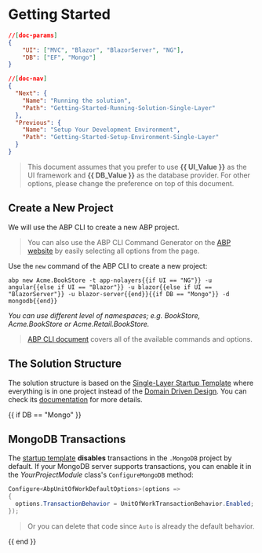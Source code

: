 # Getting Started

````json
//[doc-params]
{
    "UI": ["MVC", "Blazor", "BlazorServer", "NG"],
    "DB": ["EF", "Mongo"]
}
````

````json
//[doc-nav]
{
  "Next": {
    "Name": "Running the solution",
    "Path": "Getting-Started-Running-Solution-Single-Layer"
  },
  "Previous": {
    "Name": "Setup Your Development Environment",
    "Path": "Getting-Started-Setup-Environment-Single-Layer"
  }
}
````

> This document assumes that you prefer to use **{{ UI_Value }}** as the UI framework and **{{ DB_Value }}** as the database provider. For other options, please change the preference on top of this document.

## Create a New Project

We will use the ABP CLI to create a new ABP project.

> You can also use the ABP CLI Command Generator on the [ABP website](https://abp.io/get-started) by easily selecting all options from the page.

Use the `new` command of the ABP CLI to create a new project:

````shell
abp new Acme.BookStore -t app-nolayers{{if UI == "NG"}} -u angular{{else if UI == "Blazor"}} -u blazor{{else if UI == "BlazorServer"}} -u blazor-server{{end}}{{if DB == "Mongo"}} -d mongodb{{end}}
````

*You can use different level of namespaces; e.g. BookStore, Acme.BookStore or Acme.Retail.BookStore.* 

> [ABP CLI document](../cli/index.md) covers all of the available commands and options.

## The Solution Structure

The solution structure is based on the [Single-Layer Startup Template](../solution-templates/single-layer-web-application) where everything is in one project instead of the [Domain Driven Design](../framework/architecture/domain-driven-design). You can check its [documentation](../solution-templates/single-layer-web-application) for more details.

{{ if DB == "Mongo" }}

## MongoDB Transactions

The [startup template](../solution-templates) **disables** transactions in the `.MongoDB` project by default. If your MongoDB server supports transactions, you can enable it in the *YourProjectModule* class's `ConfigureMongoDB` method:

  ```csharp
Configure<AbpUnitOfWorkDefaultOptions>(options =>
{
	options.TransactionBehavior = UnitOfWorkTransactionBehavior.Enabled; //or UnitOfWorkTransactionBehavior.Auto
});
  ```

> Or you can delete that code since `Auto` is already the default behavior.

{{ end }}